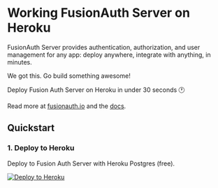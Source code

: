 # Working FusionAuth Server on Heroku

FusionAuth Server provides authentication, authorization, and user management for any app: deploy anywhere, integrate with anything, in minutes.

We got this. Go build something awesome!

Deploy Fusion Auth Server on Heroku in under 30 seconds :clock1:

Read more at [fusionauth.io](https://fusionauth.io) and the [docs](https://fusionauth.io/docs). 


## Quickstart

### 1. Deploy to Heroku
Deploy to Fusion Auth Server with Heroku Postgres (free).

[![Deploy to
Heroku](https://www.herokucdn.com/deploy/button.svg)](https://heroku.com/deploy?template=https://github.com/pankyka/fusion-auth-heroku)